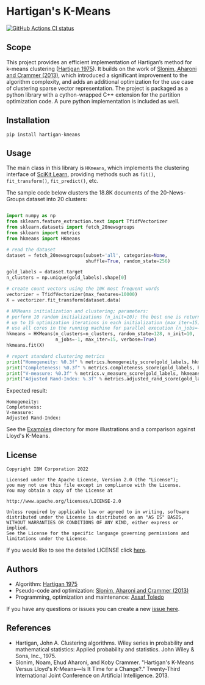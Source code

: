 <!-- This should be the location of the title of the repository, normally the short name -->
# Hartigan's K-Means


<!-- Build Status, is a great thing to have at the top of your repository, it shows that you take your CI/CD as first class citizens -->
<!-- [![Build Status](https://travis-ci.org/jjasghar/ibm-cloud-cli.svg?branch=master)](https://travis-ci.org/jjasghar/ibm-cloud-cli) -->
[![GitHub Actions CI status](https://github.com/ibm/sib/workflows/Build/badge.svg)](https://github.com/ibm/sib/actions)

<!-- Not always needed, but a scope helps the user understand in a short sentence like below, why this repo exists -->
## Scope

This project provides an efficient implementation of Hartigan’s method for k-means clustering ([Hartigan 1975](#references)). It builds on the work of [Slonim, Aharoni and Crammer (2013)](#references), which introduced a significant improvement to the algorithm complexity, and adds an additional optimization for the use case of clustering sparse vector representation. The project is packaged as a python library with a cython-wrapped C++ extension for the partition optimization code. A pure python implementation is included as well.


## Installation

```pip install hartigan-kmeans```


<!-- A more detailed Usage or detailed explanation of the repository here -->
## Usage
The main class in this library is `HKmeans`, which implements the clustering interface of [SciKit Learn][sklearn], providing methods such as `fit()`, `fit_transform()`, `fit_predict()`, etc. 

The sample code below clusters the 18.8K documents of the 20-News-Groups dataset into 20 clusters:

```python

import numpy as np
from sklearn.feature_extraction.text import TfidfVectorizer
from sklearn.datasets import fetch_20newsgroups
from sklearn import metrics
from hkmeans import HKmeans

# read the dataset
dataset = fetch_20newsgroups(subset='all', categories=None,
                             shuffle=True, random_state=256)

gold_labels = dataset.target
n_clusters = np.unique(gold_labels).shape[0]

# create count vectors using the 10K most frequent words
vectorizer = TfidfVectorizer(max_features=10000)
X = vectorizer.fit_transform(dataset.data)

# HKMeans initialization and clustering; parameters:
# perform 10 random initializations (n_init=10); the best one is returned.
# up to 15 optimization iterations in each initialization (max_iter=15)
# use all cores in the running machine for parallel execution (n_jobs=-1)
hkmeans = HKMeans(n_clusters=n_clusters, random_state=128, n_init=10,
                  n_jobs=-1, max_iter=15, verbose=True)
hkmeans.fit(X)

# report standard clustering metrics
print("Homogeneity: %0.3f" % metrics.homogeneity_score(gold_labels, hkmeans.labels_))
print("Completeness: %0.3f" % metrics.completeness_score(gold_labels, hkmeans.labels_))
print("V-measure: %0.3f" % metrics.v_measure_score(gold_labels, hkmeans.labels_))
print("Adjusted Rand-Index: %.3f" % metrics.adjusted_rand_score(gold_labels, hkmeans.labels_))
```

Expected result:
```
Homogeneity: 
Completeness:
V-measure:
Adjusted Rand-Index:
```

See the [Examples](examples) directory for more illustrations and a comparison against Lloyd's K-Means.


<!-- License and Authors is optional here, but gives you the ability to highlight who is involed in the project -->
## License

```text
Copyright IBM Corporation 2022

Licensed under the Apache License, Version 2.0 (the "License");
you may not use this file except in compliance with the License.
You may obtain a copy of the License at

http://www.apache.org/licenses/LICENSE-2.0

Unless required by applicable law or agreed to in writing, software
distributed under the License is distributed on an "AS IS" BASIS,
WITHOUT WARRANTIES OR CONDITIONS OF ANY KIND, either express or implied.
See the License for the specific language governing permissions and
limitations under the License.

```

If you would like to see the detailed LICENSE click [here](LICENSE).


## Authors 
- Algorithm: [Hartigan 1975](#references)
- Pseudo-code and optimization: [Slonim, Aharoni and Crammer (2013)](#references)
- Programming, optimization and maintenance: [Assaf Toledo](https://github.com/assaftibm)


<!-- Questions can be useful but optional, this gives you a place to say, "This is how to contact this project maintainers or create PRs -->
If you have any questions or issues you can create a new [issue here][issues].

## References
- Hartigan, John A. Clustering algorithms. Wiley series in probability and mathematical statistics: Applied probability and statistics. John Wiley & Sons, Inc., 1975.
- Slonim, Noam, Ehud Aharoni, and Koby Crammer. "Hartigan's K-Means Versus Lloyd's K-Means—Is It Time for a Change?." Twenty-Third International Joint Conference on Artificial Intelligence. 2013.


[issues]: https://github.com/IBM/sib/issues/new
[sklearn]: https://scikit-learn.org
